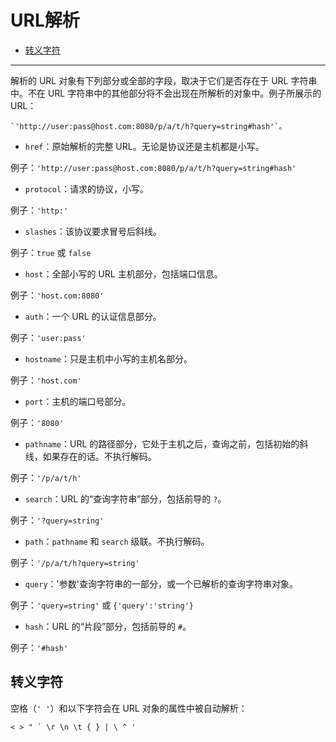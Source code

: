# URL解析

* [转义字符](#转义字符)

--------------------------------------------------

解析的 URL 对象有下列部分或全部的字段，取决于它们是否存在于 URL 字符串中。不在 URL 字符串中的其他部分将不会出现在所解析的对象中。例子所展示的 URL：

```
`'http://user:pass@host.com:8080/p/a/t/h?query=string#hash'`。
```

* `href`：原始解析的完整 URL。无论是协议还是主机都是小写。

例子：`'http://user:pass@host.com:8080/p/a/t/h?query=string#hash'`

* `protocol`：请求的协议，小写。

例子：`'http:'`

* `slashes`：该协议要求冒号后斜线。

例子：`true` 或 `false`

* `host`：全部小写的 URL 主机部分，包括端口信息。

例子：`'host.com:8080'`

* `auth`：一个 URL 的认证信息部分。

例子：`'user:pass'`

* `hostname`：只是主机中小写的主机名部分。

例子：`'host.com'`

* `port`：主机的端口号部分。

例子：`'8080'`

* `pathname`：URL 的路径部分，它处于主机之后，查询之前，包括初始的斜线，如果存在的话。不执行解码。

例子：`'/p/a/t/h'`

* `search`：URL 的“查询字符串”部分，包括前导的 `?`。

例子：`'?query=string'`

* `path`：`pathname` 和 `search` 级联。不执行解码。

例子：`'/p/a/t/h?query=string'`

* `query`：'参数'查询字符串的一部分，或一个已解析的查询字符串对象。

例子：`'query=string'` 或 `{'query':'string'}`

* `hash`：URL 的“片段”部分，包括前导的 `#`。

例子：`'#hash'`


## 转义字符

空格（`' '`）和以下字符会在 URL 对象的属性中被自动解析：

```
< > " ` \r \n \t { } | \ ^ '
```
